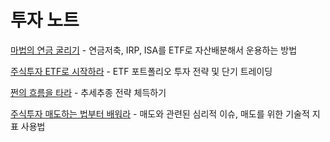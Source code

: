 # 투자 노트

[마법의 연금 굴리기](투자/마법의-연금-굴리기.md) - 연금저축, IRP, ISA를 ETF로 자산배분해서 운용하는 방법

[주식투자 ETF로 시작하라](투자/주식투자-ETF로-시작하라.md) - ETF 포트폴리오 투자 전략 및 단기 트레이딩

[쩐의 흐름을 타라](투자/쩐의-흐름을-타라.md) - 추세추종 전략 체득하기

[주식투자 매도하는 법부터 배워라](투자/주식투자-매도하는-법부터-배워라.md) - 매도와 관련된 심리적 이슈, 매도를 위한 기술적 지표 사용법